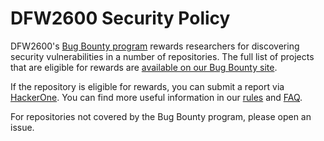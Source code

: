 # DFW2600 Security Policy

DFW2600's [Bug Bounty program](https://gitcoin.co/daplanet) rewards researchers for discovering security vulnerabilities in a number of repositories. The full list of projects that are eligible for rewards are [available on our Bug Bounty site](https://gitcoin.co/daplanet).

If the repository is eligible for rewards, you can submit a report via [HackerOne](https://hackerone.com/daplanet). You can find more useful information in our [rules](https://dfw2600.dapla.net/ctf) and [FAQ](https://dfw2600.dapla.net/ctf/#faqs).

For repositories not covered by the Bug Bounty program, please open an issue.
